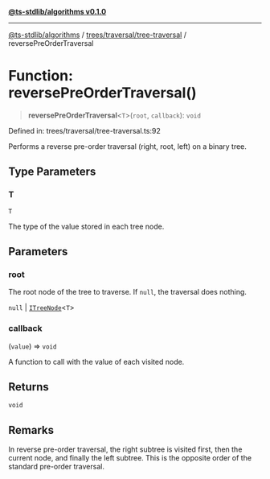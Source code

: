 [**@ts-stdlib/algorithms v0.1.0**](../../../../README.md)

***

[@ts-stdlib/algorithms](../../../../README.md) / [trees/traversal/tree-traversal](../README.md) / reversePreOrderTraversal

# Function: reversePreOrderTraversal()

> **reversePreOrderTraversal**\<`T`\>(`root`, `callback`): `void`

Defined in: trees/traversal/tree-traversal.ts:92

Performs a reverse pre-order traversal (right, root, left) on a binary tree.

## Type Parameters

### T

`T`

The type of the value stored in each tree node.

## Parameters

### root

The root node of the tree to traverse. If `null`, the traversal does nothing.

`null` | [`ITreeNode`](../../../tree-node/interfaces/ITreeNode.md)\<`T`\>

### callback

(`value`) => `void`

A function to call with the value of each visited node.

## Returns

`void`

## Remarks

In reverse pre-order traversal, the right subtree is visited first, then the current node,
and finally the left subtree. This is the opposite order of the standard pre-order traversal.
